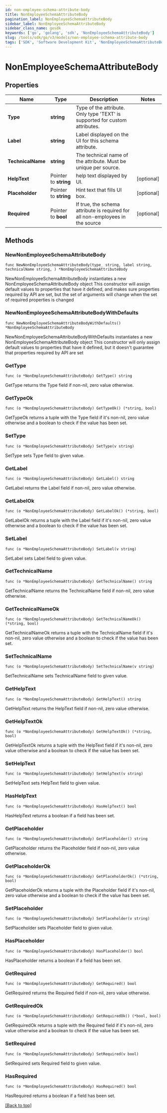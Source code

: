 ```yaml
---
id: non-employee-schema-attribute-body
title: NonEmployeeSchemaAttributeBody
pagination_label: NonEmployeeSchemaAttributeBody
sidebar_label: NonEmployeeSchemaAttributeBody
sidebar_class_name: gosdk
keywords: ['go', 'golang', 'sdk', 'NonEmployeeSchemaAttributeBody'] 
slug: /tools/sdk/go/v3/models/non-employee-schema-attribute-body
tags: ['SDK', 'Software Development Kit', 'NonEmployeeSchemaAttributeBody']
---
```


# NonEmployeeSchemaAttributeBody

## Properties

Name | Type | Description | Notes
------------ | ------------- | ------------- | -------------
**Type** | **string** | Type of the attribute. Only type &#39;TEXT&#39; is supported for custom attributes. | 
**Label** | **string** | Label displayed on the UI for this schema attribute. | 
**TechnicalName** | **string** | The technical name of the attribute. Must be unique per source. | 
**HelpText** | Pointer to **string** | help text displayed by UI. | [optional] 
**Placeholder** | Pointer to **string** | Hint text that fills UI box. | [optional] 
**Required** | Pointer to **bool** | If true, the schema attribute is required for all non-employees in the source | [optional] 

## Methods

### NewNonEmployeeSchemaAttributeBody

`func NewNonEmployeeSchemaAttributeBody(type_ string, label string, technicalName string, ) *NonEmployeeSchemaAttributeBody`

NewNonEmployeeSchemaAttributeBody instantiates a new NonEmployeeSchemaAttributeBody object
This constructor will assign default values to properties that have it defined,
and makes sure properties required by API are set, but the set of arguments
will change when the set of required properties is changed

### NewNonEmployeeSchemaAttributeBodyWithDefaults

`func NewNonEmployeeSchemaAttributeBodyWithDefaults() *NonEmployeeSchemaAttributeBody`

NewNonEmployeeSchemaAttributeBodyWithDefaults instantiates a new NonEmployeeSchemaAttributeBody object
This constructor will only assign default values to properties that have it defined,
but it doesn't guarantee that properties required by API are set

### GetType

`func (o *NonEmployeeSchemaAttributeBody) GetType() string`

GetType returns the Type field if non-nil, zero value otherwise.

### GetTypeOk

`func (o *NonEmployeeSchemaAttributeBody) GetTypeOk() (*string, bool)`

GetTypeOk returns a tuple with the Type field if it's non-nil, zero value otherwise
and a boolean to check if the value has been set.

### SetType

`func (o *NonEmployeeSchemaAttributeBody) SetType(v string)`

SetType sets Type field to given value.


### GetLabel

`func (o *NonEmployeeSchemaAttributeBody) GetLabel() string`

GetLabel returns the Label field if non-nil, zero value otherwise.

### GetLabelOk

`func (o *NonEmployeeSchemaAttributeBody) GetLabelOk() (*string, bool)`

GetLabelOk returns a tuple with the Label field if it's non-nil, zero value otherwise
and a boolean to check if the value has been set.

### SetLabel

`func (o *NonEmployeeSchemaAttributeBody) SetLabel(v string)`

SetLabel sets Label field to given value.


### GetTechnicalName

`func (o *NonEmployeeSchemaAttributeBody) GetTechnicalName() string`

GetTechnicalName returns the TechnicalName field if non-nil, zero value otherwise.

### GetTechnicalNameOk

`func (o *NonEmployeeSchemaAttributeBody) GetTechnicalNameOk() (*string, bool)`

GetTechnicalNameOk returns a tuple with the TechnicalName field if it's non-nil, zero value otherwise
and a boolean to check if the value has been set.

### SetTechnicalName

`func (o *NonEmployeeSchemaAttributeBody) SetTechnicalName(v string)`

SetTechnicalName sets TechnicalName field to given value.


### GetHelpText

`func (o *NonEmployeeSchemaAttributeBody) GetHelpText() string`

GetHelpText returns the HelpText field if non-nil, zero value otherwise.

### GetHelpTextOk

`func (o *NonEmployeeSchemaAttributeBody) GetHelpTextOk() (*string, bool)`

GetHelpTextOk returns a tuple with the HelpText field if it's non-nil, zero value otherwise
and a boolean to check if the value has been set.

### SetHelpText

`func (o *NonEmployeeSchemaAttributeBody) SetHelpText(v string)`

SetHelpText sets HelpText field to given value.

### HasHelpText

`func (o *NonEmployeeSchemaAttributeBody) HasHelpText() bool`

HasHelpText returns a boolean if a field has been set.

### GetPlaceholder

`func (o *NonEmployeeSchemaAttributeBody) GetPlaceholder() string`

GetPlaceholder returns the Placeholder field if non-nil, zero value otherwise.

### GetPlaceholderOk

`func (o *NonEmployeeSchemaAttributeBody) GetPlaceholderOk() (*string, bool)`

GetPlaceholderOk returns a tuple with the Placeholder field if it's non-nil, zero value otherwise
and a boolean to check if the value has been set.

### SetPlaceholder

`func (o *NonEmployeeSchemaAttributeBody) SetPlaceholder(v string)`

SetPlaceholder sets Placeholder field to given value.

### HasPlaceholder

`func (o *NonEmployeeSchemaAttributeBody) HasPlaceholder() bool`

HasPlaceholder returns a boolean if a field has been set.

### GetRequired

`func (o *NonEmployeeSchemaAttributeBody) GetRequired() bool`

GetRequired returns the Required field if non-nil, zero value otherwise.

### GetRequiredOk

`func (o *NonEmployeeSchemaAttributeBody) GetRequiredOk() (*bool, bool)`

GetRequiredOk returns a tuple with the Required field if it's non-nil, zero value otherwise
and a boolean to check if the value has been set.

### SetRequired

`func (o *NonEmployeeSchemaAttributeBody) SetRequired(v bool)`

SetRequired sets Required field to given value.

### HasRequired

`func (o *NonEmployeeSchemaAttributeBody) HasRequired() bool`

HasRequired returns a boolean if a field has been set.


[[Back to top]](#) 



